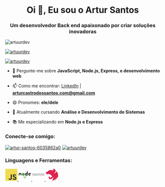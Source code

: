 <h1 align="center">Oi 👋, Eu sou o Artur Santos</h1>
<h3 align="center">Um desenvolvedor Back end apaixonado por criar soluções inovadoras</h3>

<p align="left"> <img src="https://komarev.com/ghpvc/?username=artuurdev&label=Profile%20views&color=0e75b6&style=flat" alt="artuurdev" /> </p>

<p align="left"> <a href="https://github.com/ryo-ma/github-profile-trophy"><img src="https://github-profile-trophy.vercel.app/?username=artuurdev" alt="artuurdev" /></a> </p>

<p align="left"> <a href="https://github.com/ryo-ma/github-profile-trophy"><img src="https://img.shields.io/github/followers/artuurdev?label=Followers&style=social" alt="artuurdev" /></a> </p>

- 💬 Pergunte-me sobre **JavaScript, Node.js, Express, e desenvolvimento web**

- 📫 Como me encontrar: [LinkedIn](https://www.linkedin.com/in/artur-santos-6035862a0) | **arturcastrodossantos.com@gmail.com**

- 😄 Pronomes: **ele/dele**

- 📘 Atualmente cursando **Análise e Desenvolvimento de Sistemas**

- 📚 Me especializando em **Node.js e Express**

<h3 align="left">Conecte-se comigo:</h3>
<p align="left">
<a href="https://linkedin.com/in/artur-santos-6035862a0" target="blank"><img align="center" src="https://cdn.jsdelivr.net/npm/simple-icons@3.0.1/icons/linkedin.svg" alt="artur-santos-6035862a0" height="30" width="40" /></a>
<a href="https://github.com/artuurdev" target="blank"><img align="center" src="https://cdn.jsdelivr.net/npm/simple-icons@3.0.1/icons/github.svg" alt="artuurdev" height="30" width="40" /></a>
</p>

<h3 align="left">Linguagens e Ferramentas:</h3>
<p align="left"> 
<a href="https://developer.mozilla.org/en-US/docs/Web/JavaScript" target="_blank"> <img src="https://raw.githubusercontent.com/devicons/devicon/master/icons/javascript/javascript-original.svg" alt="javascript" width="40" height="40"/> </a> 
<a href="https://nodejs.org" target="_blank"> <img src="https://raw.githubusercontent.com/devicons/devicon/master/icons/nodejs/nodejs-original-wordmark.svg" alt="nodejs" width="40" height="40"/> </a> 
<a href="https://expressjs.com" target="_blank"> <img src="https://raw.githubusercontent.com/devicons/devicon/master/icons/express/express-original-wordmark.svg" alt="express" width="40" height="40"/> </a> 
<a href="https://nestjs.com" target="_blank"> <img src="https://raw.githubusercontent.com/devicons/devicon/master/icons/nestjs/nestjs-plain.svg" alt="nestjs" width="40" height="40"/> </a>
</p>

